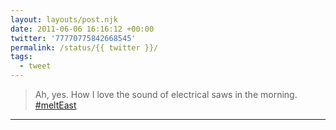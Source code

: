 ```yaml
---
layout: layouts/post.njk
date: 2011-06-06 16:16:12 +00:00
twitter: '77770775842668545'
permalink: /status/{{ twitter }}/
tags: 
  - tweet
---
```


> Ah, yes. How I love the sound of electrical saws in the morning. [#meltEast](https://twitter.com/hashtag/meltEast)

---
